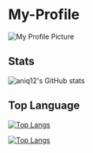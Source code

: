 # My-Profile
![My Profile Picture](https://avatars.githubusercontent.com/u/82928780?v=4)

## Stats
![aniq12's GitHub stats](https://github-readme-stats.vercel.app/api?username=aniq12&show_icons=true&theme=radical)

## Top Language 
[![Top Langs](https://github-readme-stats.vercel.app/api/top-langs/?username=aniq12)](https://github.com/anuraghazra/github-readme-stats)

[![Top Langs](https://github-readme-stats.vercel.app/api/top-langs/?username=aniq12&layout=compact)](https://github.com/anuraghazra/github-readme-stats)
